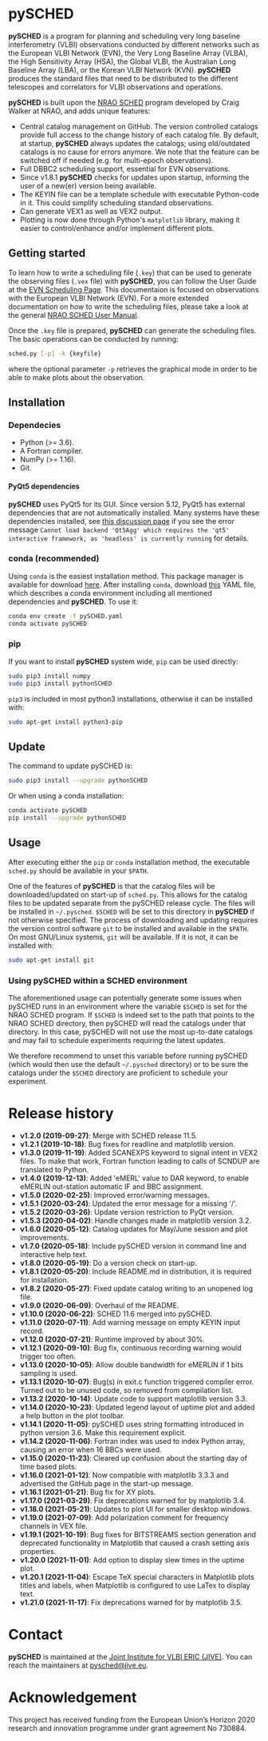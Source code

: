 # pySCHED



**pySCHED** is a program for planning and scheduling very long baseline interferometry (VLBI) observations conducted by different networks such as the European VLBI Network (EVN), the Very Long Baseline Array (VLBA), the High Sensitivity Array (HSA), the Global VLBI, the Australian Long Baseline Array (LBA), or the Korean VLBI Network (KVN). **pySCHED** produces the standard files that need to be distributed to the different telescopes and correlators for VLBI observations and operations.

**pySCHED** is built upon the [NRAO SCHED](http://www.aoc.nrao.edu/~cwalker/sched/) program developed by Craig Walker at NRAO, and adds unique features:

- Central catalog management on GitHub. The version controlled catalogs provide full access to the change history of each catalog file. By default, at startup, **pySCHED** always updates the catalogs; using old/outdated catalogs is no cause for errors anymore. We note that the feature can be switched off if needed (e.g. for multi-epoch observations).
- Full DBBC2 scheduling support, essential for EVN observations.
- Since v1.8.1 **pySCHED** checks for updates upon startup, informing the user of a new(er) version being available.
- The KEYIN file can be a template schedule with executable Python-code in it. This could simplify scheduling standard observations.
- Can generate VEX1 as well as VEX2 output.
- Plotting is now done through Python's `matplotlib` library, making it easier to control/enhance and/or implement different plots.



## Getting started

To learn how to write a scheduling file (`.key`) that can be used to generate the observing files (`.vex` file) with **pySCHED**, you can follow the User Guide at the [EVN Scheduling Page](https://www.evlbi.org/evn-scheduling). This documentaion is focused on observations with the European VLBI Network (EVN). For a more extended documentation on how to write the scheduling files, please take a look at the general [NRAO SCHED User Manual](http://www.aoc.nrao.edu/~cwalker/sched/).

Once the `.key` file is prepared, **pySCHED** can generate the scheduling files. The basic operations can be conducted by running:

```bash
sched.py [-p] -k {keyfile}
```

where the optional parameter `-p`  retrieves the graphical mode in order to be able to make plots about the observation.



## Installation



### Dependecies

- Python (>= 3.6).
- A Fortran compiler.
- NumPy (>= 1.16).
- Git.

#### PyQt5 dependencies

**pySCHED** uses PyQt5 for its GUI. Since version 5.12, PyQt5 has external dependencies that are not automatically installed. Many systems have these dependencies installed, see [this discussion page](https://github.com/jive-vlbi/sched/discussions/16) if you see the error message ```Cannot load backend 'Qt5Agg' which requires the 'qt5' interactive framework, as 'headless' is currently running``` for details.

### conda (recommended)

Using `conda` is the easiest installation method. This package manager is available for download [here](https://www.anaconda.com/products/individual). After installing `conda`, download [this](https://github.com/jive-vlbi/sched/raw/python/pySCHED.yaml) YAML file, which describes a conda environment including all mentioned dependencies and **pySCHED**. To use it:

```bash
conda env create -f pySCHED.yaml
conda activate pySCHED
```

### pip

If you want to install **pySCHED** system wide, `pip` can be used directly:

```bash
sudo pip3 install numpy
sudo pip3 install pythonSCHED
```

`pip3` is included in most python3 installations, otherwise it can be installed with:

```bash
sudo apt-get install python3-pip
```

## Update

The command to update pySCHED is:

```bash
sudo pip3 install --upgrade pythonSCHED
```

Or when using a conda installation:

```bash
conda activate pySCHED
pip install --upgrade pythonSCHED
```



## Usage

After executing either the `pip` or `conda` installation method, the executable `sched.py` should be available in your `$PATH`.

One of the features of **pySCHED** is that the catalog files will be downloaded/updated on start-up of `sched.py`. This allows for the catalog files to be updated separate from the pySCHED release cycle. The files will be installed in `~/.pysched`. `$SCHED` will be set to this directory in **pySCHED** if not otherwise specified. The process of downloading and updating requires the version control software `git` to be installed and available in the `$PATH`. On most GNU/Linux systems, `git` will be available. If it is not, it can be installed with:

```bash
sudo apt-get install git
```


### Using pySCHED within a SCHED environment

The aforementioned usage can potentially generate some issues when pySCHED runs in an environment where the variable `$SCHED` is set for the NRAO SCHED program. If `$SCHED` is indeed set to the path that points to the NRAO SCHED directory, then pySCHED will read the catalogs under that directory. In this case, pySCHED will not use the most up-to-date catalogs and may fail to schedule experiments requiring the latest updates.

We therefore recommend to unset this variable before running pySCHED (which would then use the default `~/.pysched` directory) or to be sure the catalogs under the `$SCHED` directory are proficient to schedule your experiment.




# Release history

* __v1.2.0 (2019-09-27)__: Merge with SCHED release 11.5.
* __v1.2.1 (2019-10-18)__: Bug fixes for readline and matplotlib version.
* __v1.3.0 (2019-11-19)__: Added SCANEXPS keyword to signal intent in VEX2 files. To make that work, Fortran function leading to calls of SCNDUP are translated to Python.
* __v1.4.0 (2019-12-13)__: Added 'eMERL' value to DAR keyword, to enable eMERLIN out-station automatic IF and BBC assignment.
* __v1.5.0 (2020-02-25)__: Improved error/warning messages.
* __v1.5.1 (2020-03-24)__: Updated the error message for a missing '/'.
* __v1.5.2 (2020-03-26)__: Update version restriction to PyQt version.
* __v1.5.3 (2020-04-02)__: Handle changes made in matplotlib version 3.2.
* __v1.6.0 (2020-05-12)__: Catalog updates for May/June session and plot improvements.
* __v1.7.0 (2020-05-18)__: Include pySCHED version in command line and interactive help text.
* __v1.8.0 (2020-05-19)__: Do a version check on start-up.
* __v1.8.1 (2020-05-20)__: Include README.md in distribution, it is required for installation.
* __v1.8.2 (2020-05-27)__: Fixed update catalog writing to an unopened log file.
* __v1.9.0 (2020-06-09)__: Overhaul of the README.
* __v1.10.0 (2020-06-22)__: SCHED 11.6 merged into pySCHED.
* __v1.11.0 (2020-07-11)__: Add warning message on empty KEYIN input record.
* __v1.12.0 (2020-07-21)__: Runtime improved by about 30%.
* __v1.12.1 (2020-09-10)__: Bug fix, continuous recording warning would trigger too often.
* __v1.13.0 (2020-10-05)__: Allow double bandwidth for eMERLIN if 1 bits sampling is used.
* __v1.13.1 (2020-10-07)__: Bug(s) in exit.c function triggered compiler error. Turned out to be unused code, so removed from compilation list.
* __v1.13.2 (2020-10-14)__: Update code to support matplotlib version 3.3.
* __v1.14.0 (2020-10-23)__: Updated legend layout of uptime plot and added a help button in the plot toolbar.
* __v1.14.1 (2020-11-05)__: pySCHED uses string formatting introduced in python version 3.6. Make this requirement explicit.
* __v1.14.2 (2020-11-06)__: Fortran index was used to index Python array, causing an error when 16 BBCs were used.
* __v1.15.0 (2020-11-23)__: Cleared up confusion about the starting day of time based plots.
* __v1.16.0 (2021-01-12)__: Now compatible with matplotlib 3.3.3 and advertised the GitHub page in the start-up message.
* __v1.16.1 (2021-01-21)__: Bug fix for XY plots.
* __v1.17.0 (2021-03-29)__: Fix deprecations warned for by matplotlib 3.4.
* __v1.18.0 (2021-05-21)__: Updates to plot UI for smaller desktop windows.
* __v1.19.0 (2021-07-09)__: Add polarization comment for frequency channels in VEX file.
* __v1.19.1 (2021-10-19)__: Bug fixes for BITSTREAMS section generation and deprecated functionality in Matplotlib that caused a crash setting axis properties.
* __v1.20.0 (2021-11-01)__: Add option to display slew times in the uptime plot.
* __v1.20.1 (2021-11-04)__: Escape TeX special characters in Matplotlib plots titles and labels, when Matplotlib is configured to use LaTex to display text.
* __v1.21.0 (2021-11-17)__: Fix deprecations warned for by matplotlib 3.5.


# Contact


**pySCHED** is maintained at the [Joint Institute for VLBI ERIC (JIVE)](https://www.jive.eu). You can reach the maintainers at [pysched@jive.eu](mailto:pysched@jive.eu).


# Acknowledgement


This project has received funding from the European Union’s Horizon 2020 research and innovation programme under grant agreement No 730884.


